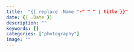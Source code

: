 ```yaml
---
title:  "{{ replace .Name "-" " " | title }}"
date: {{ .Date }}
description: ""
keywords: []
categories: ["photography"]
image: ""
---
```

